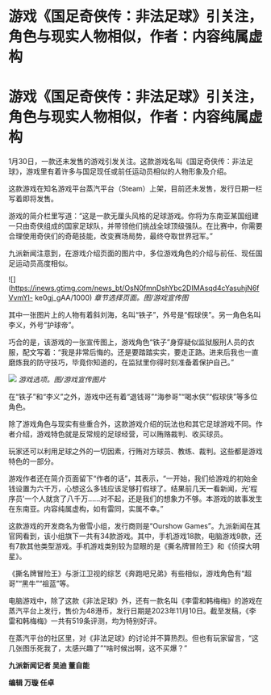 # 游戏《国足奇侠传：非法足球》引关注，角色与现实人物相似，作者：内容纯属虚构

# 游戏《国足奇侠传：非法足球》引关注，角色与现实人物相似，作者：内容纯属虚构

1月30日，一款还未发售的游戏引发关注。这款游戏名叫《国足奇侠传：非法足球》，游戏里有着许多与国足现任或前任运动员相似的人物形象及介绍。

这款游戏在知名游戏平台蒸汽平台（Steam）上架，目前还未发售，发行日期一栏写着即将发售。

游戏的简介栏里写道：“这是一款无厘头风格的足球游戏。你将为东南亚某国组建一只由奇侠组成的国家足球队，并带领他们挑战全球顶级强队。在比赛中，你需要合理使用奇侠们的奇葩技能，改变赛场局势，最终夺取世界冠军。”

九派新闻注意到，在游戏介绍页面的图片中，多位游戏角色的介绍与前任、现任国足运动员高度相似。

![](https://inews.gtimg.com/news_bt/OsN0fmnDshYbc2DIMAsqd4cYasuhjN6fVvmYI-
ke0gj_gAA/1000) _章节选择页面。图/游戏宣传图_

其中一张图片上的人物有着斜刘海，名叫“铁子”，外号是“假球侠”。另一角色名叫李义，外号“护球帝”。

巧合的是，该游戏的一张宣传图上，游戏角色“铁子”身穿疑似监狱服刑人员的衣服，配文写着：“我是非常后悔的。还是要踏踏实实，要走正路。进来后我也一直磨炼我的防守技巧，毕竟你知道的，在监狱里你得时刻准备着保护自己。”

![](https://inews.gtimg.com/news_bt/OTow8M7Mvc50ETlcvwPijHhEUIYM5QgOL2PMJ2V7nC0bcAA/1000)
_游戏选项。图/游戏宣传图片_

在“铁子”和“李义”之外，游戏中还有着“退钱哥”“海参哥”“喝水侠”“假球侠”等多位角色。

除了游戏角色与现实有些重合外，这款游戏介绍的玩法也和其它足球游戏不同。作者介绍，游戏特色就是反常规的足球经营，可以贿赂裁判、收买球员。

玩家还可以利用足球之外的一切因素，行贿对方球员、教练、裁判。这些都是游戏特色的一部分。

游戏作者还在简介页面留下“作者的话”，其表示，“一开始，我们给游戏的初始金钱设置为六千万，心想这么多钱应该足够打假球了。结果前几天一看新闻，光‘程序员’一个人就贪了八千万……对不起，还是我们的想象力不够。本游戏的故事发生在东南亚。内容纯属虚构，如有雷同，实属不幸。”

这款游戏的开发商名为傲雪小组，发行商则是“Ourshow
Games”。九派新闻在其官网看到，该小组旗下一共有34款游戏。其中，手机游戏18款，电脑游戏9款，还有7款其他类型游戏。手机游戏类别较为显眼的是《撕名牌冒险王》和《侦探大明星》。

《撕名牌冒险王》与浙江卫视的综艺《奔跑吧兄弟》有些相似，游戏角色有“超哥”“黑牛”“祖蓝”等。

电脑游戏中，除了这款《非法足球》外，还有一款名叫《李雷和韩梅梅》的游戏在蒸汽平台上发行，售价为48港币，发行日期是2023年11月10日。截至发稿，《李雷和韩梅梅》一共有519条评测，均为特别好评。

在蒸汽平台的社区里，对《非法足球》的讨论并不算热烈。但也有玩家留言，“这几张图乐死我了，太感兴趣了”“啥时候出啊，这不买爆？”

**九派新闻记者 吴迪 董自能**

**编辑 万璇 任卓**

